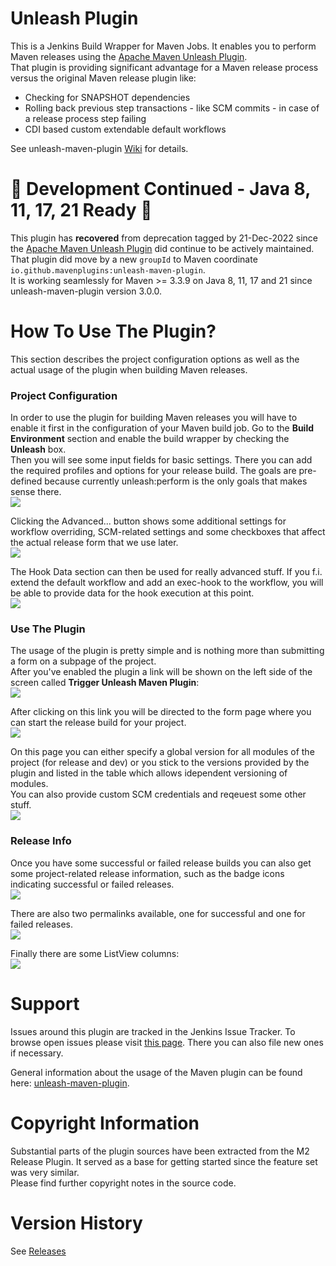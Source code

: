 # Unleash Plugin

This is a Jenkins Build Wrapper for Maven Jobs. It enables you to
perform Maven releases using the
[Apache Maven Unleash Plugin](https://github.com/mavenplugins/unleash-maven-plugin).<br>
That plugin is providing significant advantage for a Maven release process versus the original Maven release plugin like:
- Checking for SNAPSHOT dependencies
- Rolling back previous step transactions - like SCM commits - in case of a release process step failing
- CDI based custom extendable default workflows

See unleash-maven-plugin [Wiki](https://github.com/mavenplugins/unleash-maven-plugin/wiki) for details.

# 🚀 Development Continued - Java 8, 11, 17, 21 Ready 🚀 

This plugin has **recovered** from deprecation tagged by 21-Dec-2022 since
the [Apache Maven Unleash Plugin](https://github.com/mavenplugins/unleash-maven-plugin) did continue to be actively maintained.
That plugin did move by a new `groupId` to Maven coordinate `io.github.mavenplugins:unleash-maven-plugin`.<br>
It is working seamlessly for Maven >= 3.3.9 on Java 8, 11, 17 and 21 since unleash-maven-plugin version 3.0.0.

# How To Use The Plugin?

This section describes the project configuration options as well as the
actual usage of the plugin when building Maven releases.

### Project Configuration

In order to use the plugin for building Maven releases you will have to
enable it first in the configuration of your Maven build job. Go to the
**Build Environment** section and enable the build wrapper by checking
the **Unleash** box.  
Then you will see some input fields for basic settings. There you can
add the required profiles and options for your release build. The goals
are pre-defined because currently unleash:perform is the only goals that
makes sense there.  
![](docs/images/2016-08-25_14h50_44.png)

Clicking the Advanced... button shows some additional settings for
workflow overriding, SCM-related settings and some checkboxes that
affect the actual release form that we use later.  
![](docs/images/2016-08-25_14h51_17.png)

The Hook Data section can then be used for really advanced stuff. If you
f.i. extend the default workflow and add an exec-hook to the workflow,
you will be able to provide data for the hook execution at this point.  
![](docs/images/2016-08-25_14h52_08.png)

### Use The Plugin

The usage of the plugin is pretty simple and is nothing more than
submitting a form on a subpage of the project.  
After you've enabled the plugin a link will be shown on the left side of
the screen called **Trigger Unleash Maven Plugin**:  
![](docs/images/Screenshot.png)

After clicking on this link you will be directed to the form page where
you can start the release build for your project.  
![](docs/images/2016-08-25_14h53_56.png)

On this page you can either specify a global version for all modules of
the project (for release and dev) or you stick to the versions provided
by the plugin and listed in the table which allows idependent versioning
of modules.  
You can also provide custom SCM credentials and reqeuest some other
stuff.  
![](docs/images/2016-08-25_14h54_06.png)

### Release Info

Once you have some successful or failed release builds you can also get
some project-related release information, such as the badge icons
indicating successful or failed releases.  
![](docs/images/2016-07-27_14h05_10.png)

There are also two permalinks available, one for successful and one for
failed releases.  
![](docs/images/Screenshot-1.png)

Finally there are some ListView columns:  
![](docs/images/Screenshot-5.png)

# Support

Issues around this plugin are tracked in the Jenkins Issue Tracker. To
browse open issues please visit [this
page](https://issues.jenkins-ci.org/secure/IssueNavigator.jspa?mode=hide&reset=true&jqlQuery=project+%3D+JENKINS+AND+status+in+(Open,+%22In+Progress%22,+Reopened)+AND+component+%3D+unleash-plugin).
There you can also file new ones if necessary.

General information about the usage of the Maven plugin can be found
here:
[unleash-maven-plugin](https://github.com/mavenplugins/unleash-maven-plugin).

# Copyright Information

Substantial parts of the plugin sources have been extracted from the M2
Release Plugin. It served as a base for getting started since the
feature set was very similar.  
Please find further copyright notes in the source code.

# Version History

See [Releases](https://github.com/jenkinsci/unleash-plugin/releases)